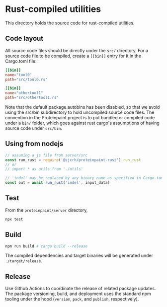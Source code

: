 # Rust-compiled utilities

This directory holds the source code for rust-compiled utilities.


## Code layout

All source code files should be directly under the `src/` directory. For a source
code file to be compiled, create a `[[bin]]` entry for it in the Cargo.toml file:


```toml
[[bin]]
name="tool0"
path="src/tool0.rs"

[[bin]]
name="othertool1"
path="src/othertool1.rs"
```

Note that the default package.autobins has been disabled, so that we avoid using
the src/bin subdirectory to hold uncompiled source code files. The convention in
the Proteinpaint project is to put bundled or compiled code under a `bin/` folder,
which goes against rust cargo's assumptions of having source code under `src/bin`.

## Using from nodejs

```js
// assuming a js file from server/src 
const run_rust = require('@sjcrh/proteinpaint-rust').run_rust
// or 
// import * as utils from './utils'

// 'indel' may be replaced by any binary name as specified in Cargo.toml
const out = await run_rust('indel', input_data)
```

## Test

From the `proteinpaint/server` directory,
```bash
npx test
```

## Build

```bash
npm run build # cargo build --release
```

The compiled dependencies and target binaries will be generated under `./target/release`.

## Release

Use Github Actions to coordinate the release of related package updates.
The package versioning, build, and deployment uses the standard npm tooling under the hood
(`version`, `pack`, and `publish`, respectively).
